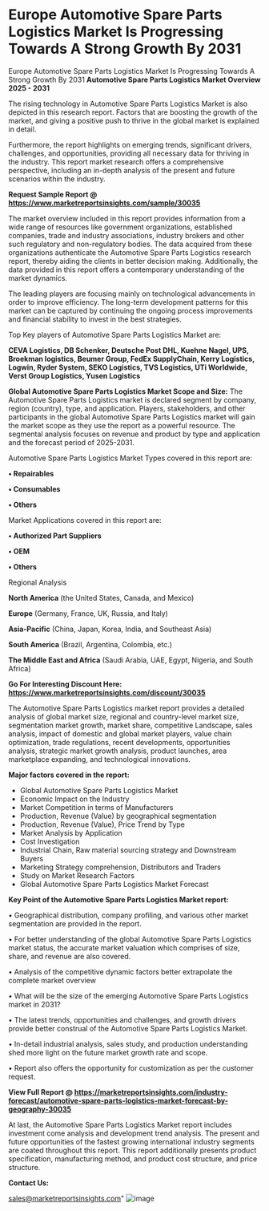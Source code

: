 # Europe Automotive Spare Parts Logistics Market Is Progressing Towards A Strong Growth By 2031
 Europe Automotive Spare Parts Logistics Market Is Progressing Towards A Strong Growth By 2031
<Strong> Automotive Spare Parts Logistics Market Overview 2025 - 2031</strong>

The rising technology in Automotive Spare Parts Logistics Market is also depicted in this research report. Factors that are boosting the growth of the market, and giving a positive push to thrive in the global market is explained in detail.

Furthermore, the report highlights on emerging trends, significant drivers, challenges, and opportunities, providing all necessary data for thriving in the industry. This report market research offers a comprehensive perspective, including an in-depth analysis of the present and future scenarios within the industry.

<strong>Request Sample Report @ <a href=https://www.marketreportsinsights.com/sample/30035>https://www.marketreportsinsights.com/sample/30035</a></strong>

The market overview included in this report provides information from a wide range of resources like government organizations, established companies, trade and industry associations, industry brokers and other such regulatory and non-regulatory bodies. The data acquired from these organizations authenticate the Automotive Spare Parts Logistics research report, thereby aiding the clients in better decision making. Additionally, the data provided in this report offers a contemporary understanding of the market dynamics.

The leading players are focusing mainly on technological advancements in order to improve efficiency. The long-term development patterns for this market can be captured by continuing the ongoing process improvements and financial stability to invest in the best strategies.

Top Key players of Automotive Spare Parts Logistics Market are:

<strong>CEVA Logistics, DB Schenker, Deutsche Post DHL, Kuehne Nagel, UPS, Broekman logistics, Beumer Group, FedEx SupplyChain, Kerry Logistics, Logwin, Ryder System, SEKO Logistics, TVS Logistics, UTi Worldwide, Verst Group Logistics, Yusen Logistics</strong>

<strong><b>Global Automotive Spare Parts Logistics Market Scope and Size:</b></strong>
The Automotive Spare Parts Logistics market is declared segment by company, region (country), type, and application. Players, stakeholders, and other participants in the global Automotive Spare Parts Logistics market will gain the market scope as they use the report as a powerful resource. The segmental analysis focuses on revenue and product by type and application and the forecast period of 2025-2031.

Automotive Spare Parts Logistics Market Types covered in this report are:

<strong>• Repairables

• Consumables

• Others</strong>

Market Applications covered in this report are:

<strong>• Authorized Part Suppliers

• OEM

• Others</strong> 

Regional Analysis

<strong>North America</strong> (the United States, Canada, and Mexico)

<strong>Europe</strong> (Germany, France, UK, Russia, and Italy)

<strong>Asia-Pacific</strong> (China, Japan, Korea, India, and Southeast Asia)

<strong>South America</strong> (Brazil, Argentina, Colombia, etc.)

<strong>The Middle East and Africa</strong> (Saudi Arabia, UAE, Egypt, Nigeria, and South Africa)

<strong>Go For Interesting Discount Here: <a href=https://www.marketreportsinsights.com/discount/30035>https://www.marketreportsinsights.com/discount/30035</a></strong>

The Automotive Spare Parts Logistics market report provides a detailed analysis of global market size, regional and country-level market size, segmentation market growth, market share, competitive Landscape, sales analysis, impact of domestic and global market players, value chain optimization, trade regulations, recent developments, opportunities analysis, strategic market growth analysis, product launches, area marketplace expanding, and technological innovations.

<strong><b>Major factors covered in the report:</b></strong>
<ul>
  <li>Global Automotive Spare Parts Logistics Market </li>
  <li>Economic Impact on the Industry</li>
  <li>Market Competition in terms of Manufacturers</li>
  <li>Production, Revenue (Value) by geographical segmentation</li>
  <li>Production, Revenue (Value), Price Trend by Type</li>
  <li>Market Analysis by Application</li>
  <li>Cost Investigation</li>
  <li>Industrial Chain, Raw material sourcing strategy and Downstream Buyers</li>
  <li>Marketing Strategy comprehension, Distributors and Traders</li>
  <li>Study on Market Research Factors</li>
  <li>Global Automotive Spare Parts Logistics Market Forecast</li>
</ul>

<strong><b>Key Point of the Automotive Spare Parts Logistics Market report:</b></strong>

• Geographical distribution, company profiling, and various other market segmentation are provided in the report.

• For better understanding of the global Automotive Spare Parts Logistics market status, the accurate market valuation which comprises of size, share, and revenue are also covered.

• Analysis of the competitive dynamic factors better extrapolate the complete market overview

• What will be the size of the emerging Automotive Spare Parts Logistics market in 2031?

• The latest trends, opportunities and challenges, and growth drivers provide better construal of the Automotive Spare Parts Logistics Market.

• In-detail industrial analysis, sales study, and production understanding shed more light on the future market growth rate and scope.

• Report also offers the opportunity for customization as per the customer request.

<strong><b>View Full Report @ <a href=https://marketreportsinsights.com/industry-forecast/automotive-spare-parts-logistics-market-forecast-by-geography-30035>https://marketreportsinsights.com/industry-forecast/automotive-spare-parts-logistics-market-forecast-by-geography-30035</a></b></strong>


At last, the Automotive Spare Parts Logistics Market report includes investment come analysis and development trend analysis. The present and future opportunities of the fastest growing international industry segments are coated throughout this report. This report additionally presents product specification, manufacturing method, and product cost structure, and price structure.

<strong>Contact Us:</strong>

sales@marketreportsinsights.com"
![image](https://github.com/user-attachments/assets/0a79d2a9-2b1a-4c5c-a152-788028cf23af)

